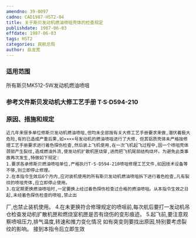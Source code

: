 ```yaml
---
amendno: 39-0097
cadno: CAD1987-HST2-04
title: 关于斯贝发动机燃油喷咀壳体的检查规定
publishdate: 1987-06-03
effdate: 1987-06-03
tags: HST2
categories: 民航总局
author: 岳龙宽
---
```


### 适用范围 
所有斯贝MK512-5W发动机燃油喷咀

### 参考文件斯贝发动机大修工艺手册 T·S·D594-210

### 原因、措施和规定 
    近几年来很多单位修斯贝发动机燃油喷咀,但均未全部按有关大修工艺手册要求来做,潜伏着极大危险,有的已造成严重后果,如××××号发动机的燃油喷咀进行了大修，但其铝质壳体未严格按修理工艺手册要求进行着色探伤检查,然后装上飞机使用,在一次飞机起飞过程中,因一个喷咀壳体颈部产生裂纹,造成燃油外流,使发动机扩散机匣烧穿,进而把飞机尾部结构烧坏。为避免此类事故再次发生,特做如下规定: 
    1.要求各承修斯贝燃油喷咀单位,严格执行T·S·D594-210喷咀修理工艺文件,如因技术设备等不够,则立即停止修理。 
    2.在本指令生效后6个月内,应对装机使用的所有斯贝发动机燃油喷咀拆下进行着色检查,凡有裂纹的喷咀壳体,应立即停止使用。 
    3.在定期更换燃油喷咀时,一定要换上经过着色探伤检查过合格的燃油喷咀。从本指令生效之日起,未经着色探伤检查的喷咀,禁止出

  
厂,也禁止装机使用。 
    4.在未更换符合修理规定的喷咀前,每次航后要打一发动机吊仓检查发动机扩散机匣和燃烧室机匣是否有烧伤的变形痕迹。 
    5.起飞前,要注意观察喷咀压力,排气温度,转速和推力变化情况
如有突变则要找出原因,特别要考虑裂纹的影响。     接到本指令后立即生效
